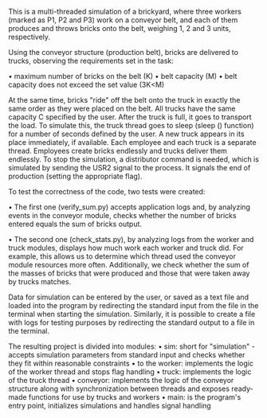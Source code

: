 This is a multi-threaded simulation of a brickyard, where three workers (marked as P1, P2 and P3) work on a conveyor belt, and each of them produces and throws bricks onto the belt, weighing 1, 2 and 3 units, respectively.

Using the conveyor structure (production belt), bricks are delivered to trucks, observing the requirements set in the task:

• maximum number of bricks on the belt (K)
• belt capacity (M)
• belt capacity does not exceed the set value (3K<M)

At the same time, bricks "ride" off the belt onto the truck in exactly the same order as they were placed on the belt. All trucks have the same capacity C specified by the user. After the truck is full, it goes to transport the load. To simulate this, the truck thread goes to sleep (sleep () function) for a number of seconds defined by the user. A new truck appears in its place immediately, if available. Each employee and each truck is a separate thread.
Employees create bricks endlessly and trucks deliver them endlessly. To stop the simulation, a distributor command is needed, which is simulated by sending the USR2 signal to the process. It signals the end of production (setting the appropriate flag).

To test the correctness of the code, two tests were created:


• The first one (verify_sum.py) accepts application logs and, by analyzing events in the conveyor module, checks whether the number of bricks entered equals the sum of bricks output.

• The second one (check_stats.py), by analyzing logs from the worker and truck modules, displays how much work each worker and truck did. For example, this allows us to determine which thread used the conveyor module resources more often. Additionally, we check whether the sum of the masses of bricks that were produced and those that were taken away by trucks matches.

Data for simulation can be entered by the user, or saved as a text file and loaded into the program by redirecting the standard input from the file in the terminal when starting the simulation. Similarly, it is possible to create a file with logs for testing purposes by redirecting the standard output to a file in the terminal.

The resulting project is divided into modules:
• sim: short for "simulation" - accepts simulation parameters from standard input and checks whether they fit within reasonable constraints
• to the worker: implements the logic of the worker thread and stops flag handling
• truck: implements the logic of the truck thread
• conveyor: implements the logic of the conveyor structure along with synchronization between threads and exposes ready-made functions for use by trucks and workers
• main: is the program's entry point, initializes simulations and handles signal handling
